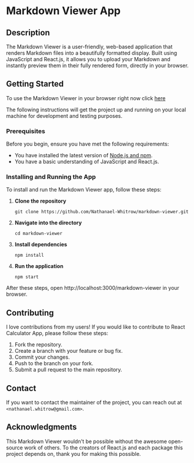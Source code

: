 # Markdown Viewer App

## Description

The Markdown Viewer is a user-friendly, web-based application that renders Markdown files into a beautifully formatted display. Built using JavaScript and React.js, it allows you to upload your Markdown and instantly preview them in their fully rendered form, directly in your browser.

## Getting Started

To use the Markdown Viewer in your browser right now click [here](https://nathanael-whitrow.github.io/markdown-viewer/)

The following instructions will get the project up and running on your local machine for development and testing purposes.

### Prerequisites

Before you begin, ensure you have met the following requirements:

- You have installed the latest version of [Node.js and npm](https://nodejs.org/en/download/).
- You have a basic understanding of JavaScript and React.js.

### Installing and Running the App

To install and run the Markdown Viewer app, follow these steps:

1. **Clone the repository**

    ```
    git clone https://github.com/Nathanael-Whitrow/markdown-viewer.git
    ```

2. **Navigate into the directory**

    ```
    cd markdown-viewer
    ```

3. **Install dependencies**

    ```
    npm install
    ```

4. **Run the application**

    ```
    npm start
    ```

After these steps, open http://localhost:3000/markdown-viewer in your browser.

## Contributing

I love contributions from my users! If you would like to contribute to React Calculator App, please follow these steps:

1. Fork the repository.
2. Create a branch with your feature or bug fix.
3. Commit your changes.
4. Push to the branch on your fork.
5. Submit a pull request to the main repository.

## Contact

If you want to contact the maintainer of the project, you can reach out at `<nathanael.whitrow@gmail.com>`.

## Acknowledgments

This Markdown Viewer wouldn't be possible without the awesome open-source work of others. To the creators of React.js and each package this project depends on, thank you for making this possible.